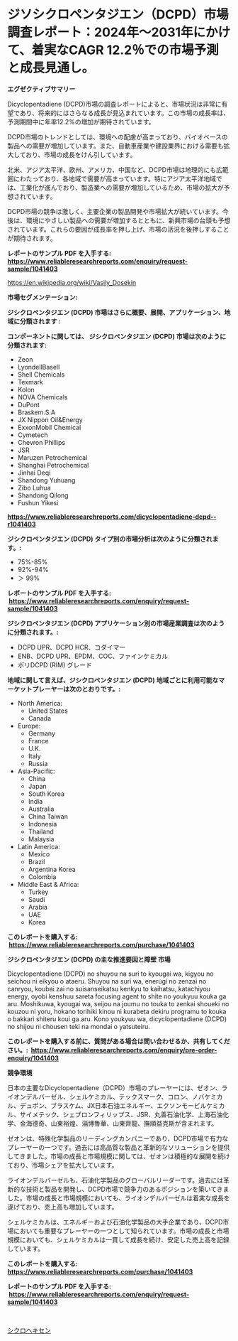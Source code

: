 <p><h1>ジソシクロペンタジエン（DCPD）市場調査レポート：2024年〜2031年にかけて、着実なCAGR 12.2％での市場予測と成長見通し。</h1></p><p><strong>エグゼクティブサマリー</strong></p>
<p><p>Dicyclopentadiene (DCPD)市場の調査レポートによると、市場状況は非常に有望であり、将来的にはさらなる成長が見込まれています。この市場の成長率は、予測期間中に年率12.2%の増加が期待されています。</p><p>DCPD市場のトレンドとしては、環境への配慮が高まっており、バイオベースの製品への需要が増加しています。また、自動車産業や建設業界における需要も拡大しており、市場の成長をけん引しています。</p><p>北米、アジア太平洋、欧州、アメリカ、中国など、DCPD市場は地理的にも広範囲にわたっており、各地域で需要が高まっています。特にアジア太平洋地域では、工業化が進んでおり、製造業への需要が増加しているため、市場の拡大が予想されています。</p><p>DCPD市場の競争は激しく、主要企業の製品開発や市場拡大が続いています。今後は、環境にやさしい製品への需要が増加するとともに、新興市場の台頭も予想されています。これらの要因が成長率を押し上げ、市場の活況を後押しすることが期待されます。</p></p>
<p><strong>レポートのサンプル PDF を入手する: <a href="https://www.reliableresearchreports.com/enquiry/request-sample/1041403">https://www.reliableresearchreports.com/enquiry/request-sample/1041403</a></strong></p>
<p><a href="https://en.wikipedia.org/wiki/Vasily_Dosekin">https://en.wikipedia.org/wiki/Vasily_Dosekin</a></p>
<p><strong>市場セグメンテーション:</strong></p>
<p><strong> ジシクロペンタジエン (DCPD) 市場はさらに概要、展開、アプリケーション、地域に分類されます :</strong></p>
<p><strong>コンポーネントに関しては、 ジシクロペンタジエン (DCPD) 市場は次のように分類されます: &nbsp;</strong></p>
<p><ul><li>Zeon</li><li>LyondellBasell</li><li>Shell Chemicals</li><li>Texmark</li><li>Kolon</li><li>NOVA Chemicals</li><li>DuPont</li><li>Braskem.S.A</li><li>JX Nippon Oil&Energy</li><li>ExxonMobil Chemical</li><li>Cymetech</li><li>Chevron Phillips</li><li>JSR</li><li>Maruzen Petrochemical</li><li>Shanghai Petrochemical</li><li>Jinhai Deqi</li><li>Shandong Yuhuang</li><li>Zibo Luhua</li><li>Shandong Qilong</li><li>Fushun Yikesi</li></ul></p>
<p><strong><a href="https://www.reliableresearchreports.com/dicyclopentadiene-dcpd--r1041403">https://www.reliableresearchreports.com/dicyclopentadiene-dcpd--r1041403</a></strong></p>
<p><strong> ジシクロペンタジエン (DCPD) タイプ別の市場分析は次のように分類されます。:</strong></p>
<p><ul><li>75%-85%</li><li>92%-94%</li><li>＞ 99%</li></ul></p>
<p><strong>レポートのサンプル PDF を入手する: &nbsp;<a href="https://www.reliableresearchreports.com/enquiry/request-sample/1041403">https://www.reliableresearchreports.com/enquiry/request-sample/1041403</a></strong></p>
<p><strong> ジシクロペンタジエン (DCPD) アプリケーション別の市場産業調査は次のように分類されます。:</strong></p>
<p><ul><li>DCPD UPR、DCPD HCR、コダイマー</li><li>ENB、DCPD UPR、EPDM、COC、ファインケミカル</li><li>ポリDCPD (RIM) グレード</li></ul></p>
<p><strong>地域に関して言えば、ジシクロペンタジエン (DCPD) 地域ごとに利用可能なマーケットプレーヤーは次のとおりです。:</strong></p>
<p><ul>
    <li>
        North America:
        <ul>
            <li>United States</li>
            <li>Canada</li>
        </ul>
    </li>
    <li>
        Europe:
        <ul>
            <li>Germany</li>
            <li>France</li>
            <li>U.K.</li>
            <li>Italy</li>
            <li>Russia</li>
        </ul>
    </li>
    <li>
        Asia-Pacific:
        <ul>
            <li>China</li>
            <li>Japan</li>
            <li>South Korea</li>
            <li>India</li>
            <li>Australia</li>
            <li>China Taiwan</li>
            <li>Indonesia</li>
            <li>Thailand</li>
            <li>Malaysia</li>
        </ul>
    </li>
    <li>
        Latin America:
        <ul>
            <li>Mexico</li>
            <li>Brazil</li>
            <li>Argentina Korea</li>
            <li>Colombia</li>
        </ul>
    </li>
    <li>
        Middle East & Africa:
        <ul>
            <li>Turkey</li>
            <li>Saudi</li>
            <li>Arabia</li>
            <li>UAE</li>
            <li>Korea</li>
        </ul>
    </li>
    </ul></p>
<p><strong>このレポートを購入する: &nbsp;<a href="https://www.reliableresearchreports.com/purchase/1041403">https://www.reliableresearchreports.com/purchase/1041403</a></strong></p>
<p><strong>ジシクロペンタジエン (DCPD) の主な推進要因と障壁 市場</strong></p>
<p><p>Dicyclopentadiene (DCPD) no shuyou na suri to kyougai wa, kigyou no seichou ni eikyou o ataeru. Shuyou na suri wa, enerugi no zenzai no canryou, koubai zai no suisanseikatsu kenkyu to kaihatsu, katachiyou energy, oyobi kenshuu sareta focusing agent to shite no youkyuu kouka ga aru. Moshikuwa, kyougai wa, seijou na joumu no touka to zenkai shoueki no kouzou ni yoru, hokano torihiki kinou ni kurabeta dekiru programu to kouka o bakkari shiteru koui ga aru. Kono youkyuu wa, dicyclopentadiene (DCPD) no shijou ni chousen teki na mondai o yatsuteiru.</p></p>
<p><strong>このレポートを購入する前に、質問がある場合は問い合わせるか、共有してください。:&nbsp; <a href="https://www.reliableresearchreports.com/enquiry/pre-order-enquiry/1041403">https://www.reliableresearchreports.com/enquiry/pre-order-enquiry/1041403</a></strong></p>
<p><strong>競争環境</strong></p>
<p><p>日本の主要なDicyclopentadiene（DCPD）市場のプレーヤーには、ゼオン、ライオンデルバーゼル、シェルケミカル、テックスマーク、コロン、ノバケミカル、デュポン、ブラスケム、JX日本石油エネルギー、エクソンモービルケミカル、サイメテック、シェブロンフィリップス、JSR、丸善石油化学、上海石油化学、金海德奇、山東裕煌、淄博魯華、山東齊龍、撫順益克斯が含まれます。 </p><p>ゼオンは、特殊化学製品のリーディングカンパニーであり、DCPD市場で有力なプレーヤーの一つです。過去には高品質な製品と革新的なソリューションを提供してきました。市場の成長と市場規模に関しては、ゼオンは積極的な展開を続けており、市場シェアを拡大しています。</p><p>ライオンデルバーゼルも、石油化学製品のグローバルリーダーです。過去には革新的な技術と製品を開発し、DCPD市場で競争力のあるポジションを築いてきました。市場の成長と市場規模においても、ライオンデルバーゼルは着実な成長を遂げており、売上高も増加しています。</p><p>シェルケミカルは、エネルギーおよび石油化学製品の大手企業であり、DCPD市場においても重要なプレーヤーの一つとして知られています。市場の成長と市場規模においても、シェルケミカルは一貫して成長を続け、安定した売上高を記録しています。</p></p>
<p><strong>このレポートを購入する: &nbsp; <a href="https://www.reliableresearchreports.com/purchase/1041403">https://www.reliableresearchreports.com/purchase/1041403</a></strong></p>
<p><strong>レポートのサンプル PDF を入手する: &nbsp;<a href="https://www.reliableresearchreports.com/enquiry/request-sample/1041403">https://www.reliableresearchreports.com/enquiry/request-sample/1041403</a></strong><strong></strong></p>
<p>&nbsp;</p>
<p><p><a href="https://github.com/RandallRunte2023/Market-Research-Report-List-2/blob/main/328055023353.md">シクロヘキセン</a></p></p>